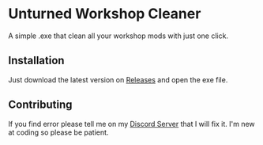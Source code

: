# Unturned Workshop Cleaner
A simple .exe that clean all your workshop mods with just one click.

## Installation
Just download the latest version on [Releases](https://github.com/dorelli/unturned-workshop-cleaner/releases) and open the exe file.

## Contributing
If you find error please tell me on my [Discord Server](https://discord.gg/SbFUjMw) that I will fix it. I'm new at coding so please be patient.
